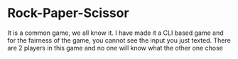 # Rock-Paper-Scissor
It is a common game, we all know it. I have made it a CLI based game and for the fairness of the game, you cannot see the input you just texted. There are 2 players in this game and no one will know what the other one chose
